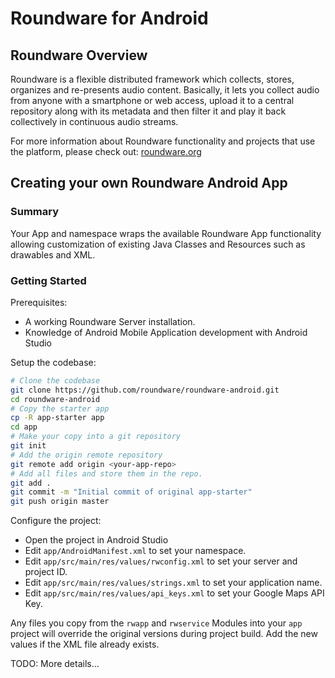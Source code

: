 # Roundware for Android

## Roundware Overview

Roundware is a flexible distributed framework which collects, stores, organizes
and re-presents audio content. Basically, it lets you collect audio from anyone
with a smartphone or web access, upload it to a central repository along with
its metadata and then filter it and play it back collectively in continuous
audio streams.

For more information about Roundware functionality and projects that use the
platform, please check out: [roundware.org](http://roundware.org "Roundware")

## Creating your own Roundware Android App

### Summary
Your App and namespace wraps the available Roundware App functionality allowing
customization of existing Java Classes and Resources such as drawables and XML.

### Getting Started

Prerequisites:
* A working Roundware Server installation.
* Knowledge of Android Mobile Application development with Android Studio

Setup the codebase:
```bash
# Clone the codebase
git clone https://github.com/roundware/roundware-android.git
cd roundware-android
# Copy the starter app
cp -R app-starter app
cd app
# Make your copy into a git repository
git init
# Add the origin remote repository
git remote add origin <your-app-repo>
# Add all files and store them in the repo.
git add .
git commit -m "Initial commit of original app-starter"
git push origin master
```

Configure the project:

* Open the project in Android Studio
* Edit `app/AndroidManifest.xml` to set your namespace.
* Edit `app/src/main/res/values/rwconfig.xml` to set your server and project ID. 
* Edit `app/src/main/res/values/strings.xml` to set your application name.
* Edit `app/src/main/res/values/api_keys.xml` to set your Google Maps API Key.

Any files you copy from the `rwapp` and `rwservice` Modules into your `app`
project will override the original versions during project build. Add the new
values if the XML file already exists.

TODO: More details...
